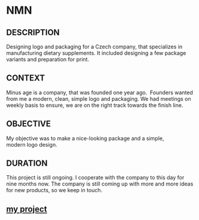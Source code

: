 # NMN

## DESCRIPTION
Designing logo and packaging for a Czech company, that specializes in manufacturing dietary supplements. It included designing a few package variants and preparation for print. 

## CONTEXT
Minus age is a company, that was founded one year ago.  Founders wanted from me a modern, clean, simple logo and packaging. We had meetings on weekly basis to ensure, we are on the right track towards the finish line. 

## OBJECTIVE
My objective was to make a nice-looking package and a simple, modern logo design. 

## DURATION
This project is still ongoing. I cooperate with the company to this day for nine months now. The company is still coming up with more and more ideas for new products, so we keep in touch.

## [my project](https://jursikhonza.myportfolio.com)
